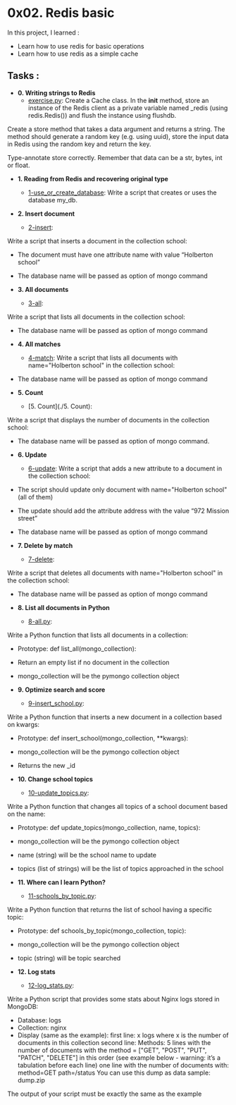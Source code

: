 # 0x02. Redis basic
In this project, I learned :

* Learn how to use redis for basic operations
* Learn how to use redis as a simple cache



## Tasks :

* **0. Writing strings to Redis**
  * [exercise.py](./exercise.py): 
  Create a Cache class. In the __init__ method, store an instance of the Redis client as a private variable named _redis (using redis.Redis()) and flush the instance using flushdb.

Create a store method that takes a data argument and returns a string. The method should generate a random key (e.g. using uuid), store the input data in Redis using the random key and return the key.

Type-annotate store correctly. Remember that data can be a str, bytes, int or float.

* **1. Reading from Redis and recovering original type**
  * [1-use_or_create_database](./1-use_or_create_database): Write a script that creates or uses the database my_db.

* **2. Insert document**
  * [2-insert](./2-insert):

Write a script that inserts a document in the collection school:

* The document must have one attribute name with value “Holberton school”
* The database name will be passed as option of mongo command


* **3. All documents**
  * [3-all](./3-all):

 Write a script that lists all documents in the collection school:

* The database name will be passed as option of mongo command

* **4. All matches**
  * [4-match](./4-match):
Write a script that lists all documents with name="Holberton school" in the collection school:

* The database name will be passed as option of mongo command


* **5. Count**
  * [5. Count](./5. Count):

Write a script that displays the number of documents in the collection school:

* The database name will be passed as option of mongo command.


* **6. Update**
  * [6-update](./6-update):
Write a script that adds a new attribute to a document in the collection school:

* The script should update only document with name="Holberton school" (all of them)
* The update should add the attribute address with the value “972 Mission street”
* The database name will be passed as option of mongo command


* **7. Delete by match**
  * [7-delete](./7-delete):

 Write a script that deletes all documents with name="Holberton school" in the collection school:

* The database name will be passed as option of mongo command


* **8. List all documents in Python**
  * [8-all.py](./8-all.py):

 Write a Python function that lists all documents in a collection:

* Prototype: def list_all(mongo_collection):
* Return an empty list if no document in the collection
* mongo_collection will be the pymongo collection object


* **9. Optimize search and score**
  * [9-insert_school.py](./9-insert_school.py):

 Write a Python function that inserts a new document in a collection based on kwargs:

* Prototype: def insert_school(mongo_collection, **kwargs):
* mongo_collection will be the pymongo collection object
* Returns the new _id


* **10. Change school topics**
  * [10-update_topics.py](./10-update_topics.py):

 Write a Python function that changes all topics of a school document based on the name:

* Prototype: def update_topics(mongo_collection, name, topics):
* mongo_collection will be the pymongo collection object
* name (string) will be the school name to update
* topics (list of strings) will be the list of topics approached in the school


* **11. Where can I learn Python?**
  * [11-schools_by_topic.py](./11-schools_by_topic.py):

 Write a Python function that returns the list of school having a specific topic:

* Prototype: def schools_by_topic(mongo_collection, topic): 
* mongo_collection will be the pymongo collection object
* topic (string) will be topic searched

* **12. Log stats**
  * [12-log_stats.py](./12-log_stats.py):

 Write a Python script that provides some stats about Nginx logs stored in MongoDB:

* Database: logs
* Collection: nginx
* Display (same as the example):
first line: x logs where x is the number of documents in this collection
second line: Methods:
5 lines with the number of documents with the method = ["GET", "POST", "PUT", "PATCH", "DELETE"] in this order (see example below - warning: it’s a tabulation before each line)
one line with the number of documents with:
method=GET
path=/status
You can use this dump as data sample: dump.zip

The output of your script must be exactly the same as the example
